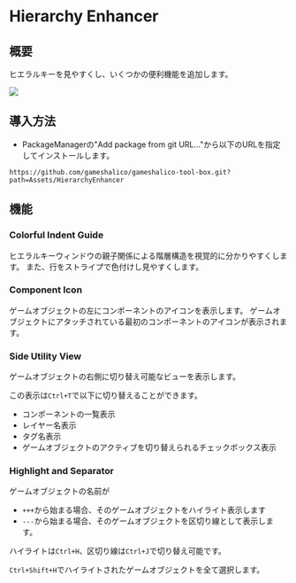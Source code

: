 ﻿# Hierarchy Enhancer

## 概要
ヒエラルキーを見やすくし、いくつかの便利機能を追加します。

![](/Images/he.png)

## 導入方法
- PackageManagerの"Add package from git URL..."から以下のURLを指定してインストールします。
```
https://github.com/gameshalico/gameshalico-tool-box.git?path=Assets/HierarchyEnhancer
```

## 機能

### Colorful Indent Guide
ヒエラルキーウィンドウの親子関係による階層構造を視覚的に分かりやすくします。
また、行をストライプで色付けし見やすくします。

### Component Icon
ゲームオブジェクトの左にコンポーネントのアイコンを表示します。
ゲームオブジェクトにアタッチされている最初のコンポーネントのアイコンが表示されます。

### Side Utility View
ゲームオブジェクトの右側に切り替え可能なビューを表示します。

この表示は`Ctrl+T`で以下に切り替えることができます。
- コンポーネントの一覧表示
- レイヤー名表示
- タグ名表示
- ゲームオブジェクトのアクティブを切り替えられるチェックボックス表示

### Highlight and Separator
ゲームオブジェクトの名前が
- `+++`から始まる場合、そのゲームオブジェクトをハイライト表示します
- `---`から始まる場合、そのゲームオブジェクトを区切り線として表示します。

ハイライトは`Ctrl+H`、区切り線は`Ctrl+J`で切り替え可能です。

`Ctrl+Shift+H`でハイライトされたゲームオブジェクトを全て選択します。
